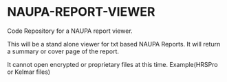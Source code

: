 # NAUPA-REPORT-VIEWER
Code Repository for a NAUPA report viewer.  

This will be a stand alone viewer for txt based NAUPA Reports. 
It will return a summary or cover page of the report. 

It cannot open encrypted or proprietary files at this time. Example(HRSPro or Kelmar files)
